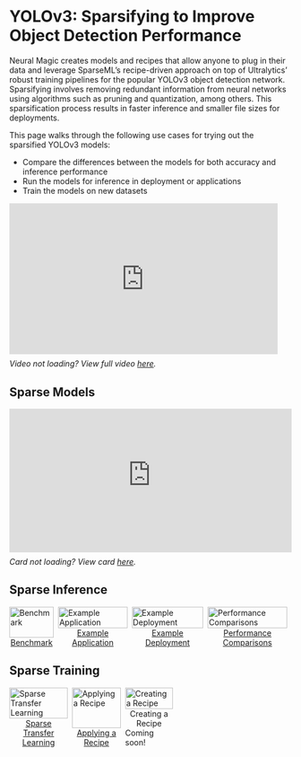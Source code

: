 <!--
Copyright (c) 2021 - present / Neuralmagic, Inc. All Rights Reserved.

Licensed under the Apache License, Version 2.0 (the "License");
you may not use this file except in compliance with the License.
You may obtain a copy of the License at

   http://www.apache.org/licenses/LICENSE-2.0

Unless required by applicable law or agreed to in writing,
software distributed under the License is distributed on an "AS IS" BASIS,
WITHOUT WARRANTIES OR CONDITIONS OF ANY KIND, either express or implied.
See the License for the specific language governing permissions and
limitations under the License.
-->

# YOLOv3: Sparsifying to Improve Object Detection Performance

Neural Magic creates models and recipes that allow anyone to plug in their data and leverage SparseML’s recipe-driven approach on top of Ultralytics’ robust training pipelines for the popular YOLOv3 object detection network. 
Sparsifying involves removing redundant information from neural networks using algorithms such as pruning and quantization, among others. 
This sparsification process results in faster inference and smaller file sizes for deployments.

This page walks through the following use cases for trying out the sparsified YOLOv3 models:
- Compare the differences between the models for both accuracy and inference performance
- Run the models for inference in deployment or applications
- Train the models on new datasets

<div style="margin-bottom: 24px; display: flex; flex-direction: column;">
    <div style="width: 640px; max-width: 95%; position: relative;">
        <div style="position: relative; padding-bottom: 56.25%;">
            <iframe style="position: absolute; top: 0; left: 0; width: 100%; height: 100%;" src="https://www.youtube.com/embed/o5qIYs47MPw" title="YouTube video player" frameborder="0" allow="accelerometer; autoplay; clipboard-write; encrypted-media; gyroscope; picture-in-picture" allowfullscreen></iframe>
        </div>
    </div>
    <div style="margin-top: 8px;">
        <i>Video not loading? View full video <a href="https://youtu.be/o5qIYs47MPw">here</a>.</i>
    </div>
</div>

## Sparse Models

<div style="margin-bottom: 24px; display: flex; flex-direction: column; width: auto;">
    <iframe style="width: 100%; max-width: 1024px; height: 256px;" src="https://sparsezoo.neuralmagic.com/widgets/models/model-card/cv%2Fdetection%2Fyolo_v3-spp%2Fpytorch%2Fultralytics%2Fcoco%2Fbase-none" title="SparseZoo Available Models" frameborder="0" ></iframe>
    <div style="margin-top: 8px;">
        <i>Card not loading? View card <a href="https://sparsezoo.neuralmagic.com/widgets/models/model-card/cv%2Fdetection%2Fyolo_v3-spp%2Fpytorch%2Fultralytics%2Fcoco%2Fbase-none">here</a>.</i>
    </div>
</div>

## Sparse Inference

<div style="margin-bottom: 24px; display: flex; flex-direction: row;">
    <a href="https://github.com/neuralmagic/deepsparse/tree/main/examples/ultralytics-yolov3#benchmarking-example" class="model-page-button" style="display: flex; flex-direction: column; margin-right: 8px; align-items: center; max-width: 196px">
        <img src="https://docs.neuralmagic.com/docs/source/model-pages/images/icon-benchmark.png" alt="Benchmark" style="max-width: 160px; width: 100%;" />
        <div style="text-align: center;">Benchmark</div>
    </a>
    <a href="https://github.com/neuralmagic/deepsparse/tree/main/examples/ultralytics-yolov3#annotation-example" class="model-page-button" style="display: flex; flex-direction: column; margin-right: 8px; align-items: center; max-width: 196px">
        <img src="https://docs.neuralmagic.com/docs/source/model-pages/images/icon-example-application.png" alt="Example Application" style="max-width: 160px; width: 100%;" />
        <div style="text-align: center;">Example Application</div>
    </a>
    <a href="https://github.com/neuralmagic/deepsparse/tree/main/examples/ultralytics-yolov3#example-yolo-deepsparse-flask-server" class="model-page-button" style="display: flex; flex-direction: column; margin-right: 8px; align-items: center; max-width: 196px">
        <img src="https://docs.neuralmagic.com/docs/source/model-pages/images/icon-example-deployment.png" alt="Example Deployment" style="max-width: 160px; width: 100%;" />
        <div style="text-align: center;">Example Deployment</div>
    </a>
    <a href="https://neuralmagic.com/blog/benchmark-yolov3-on-cpus-with-deepsparse/" class="model-page-button" style="display: flex; flex-direction: column; margin-right: 8px; align-items: center; max-width: 196px">
        <img src="https://docs.neuralmagic.com/docs/source/model-pages/images/icon-comparison.png" alt="Performance Comparisons" style="max-width: 160px; width: 100%;" />
        <div style="text-align: center;">Performance Comparisons</div>
    </a>
</div>

## Sparse Training

<div style="margin-bottom: 24px; display: flex; flex-direction: row;">
    <a href="https://github.com/neuralmagic/sparseml/blob/main/integrations/ultralytics-yolov3/tutorials/yolov3_sparse_transfer_learning.md" class="model-page-button" style="display: flex; flex-direction: column; margin-right: 8px; align-items: center; max-width: 196px">
        <img src="https://docs.neuralmagic.com/docs/source/model-pages/images/icon-train-transfer-learn.png" alt="Sparse Transfer Learning" style="max-width: 160px; width: 100%;" />
        <div style="text-align: center;">Sparse Transfer Learning</div>
    </a>
    <a href="https://github.com/neuralmagic/sparseml/blob/main/integrations/ultralytics-yolov3/tutorials/sparsifying_yolov3_using_recipes.md" class="model-page-button" style="display: flex; flex-direction: column; margin-right: 8px; align-items: center; max-width: 196px">
        <img src="https://docs.neuralmagic.com/docs/source/model-pages/images/icon-train-apply-recipe.png" alt="Applying a Recipe" style="max-width: 160px; width: 100%;" />
        <div style="text-align: center;">Applying a Recipe</div>
    </a>
    <a class="model-page-button disable-button" style="display: flex; flex-direction: column; margin-right: 8px; align-items: center; max-width: 196px">
        <img src="https://docs.neuralmagic.com/docs/source/model-pages/images/icon-train-create-recipe.png" alt="Creating a Recipe" style="max-width: 160px; width: 100%;" />
        <div style="text-align: center;">Creating a Recipe</div>
        <div class="tooltip">Coming soon!</div>
    </a>
    <a style="pointer-events: none; margin-right: 8px; width: 100%; max-width: 196px;">
        <!-- placeholder for 4 column grid -->
    </a>
</div>
